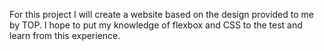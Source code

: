 For this project I will create a website based on the design provided to me by TOP. I hope to put my knowledge
of flexbox and CSS to the test and learn from this experience.